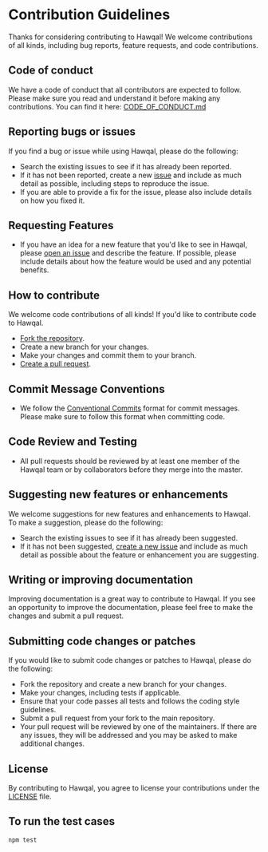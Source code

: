 # Contribution Guidelines

Thanks for considering contributing to Hawqal! We welcome contributions of all kinds, including bug reports, feature requests, and code contributions.

## Code of conduct

We have a code of conduct that all contributors are expected to follow. Please make sure you read and understand it before making any contributions. You can find it here: [CODE_OF_CONDUCT.md](https://github.com/CapregSoft/Hawqal-node/blob/contributing/CODE_OF_CONDUCT.md)

## Reporting bugs or issues

If you find a bug or issue while using Hawqal, please do the following:

- Search the existing issues to see if it has already been reported.
- If it has not been reported, create a new [issue](https://github.com/CapregSoft/Hawqal-node/issues/new) and include as much detail as possible, including steps to reproduce the issue.
- If you are able to provide a fix for the issue, please also include details on how you fixed it.

## Requesting Features

- If you have an idea for a new feature that you'd like to see in Hawqal, please [open an issue](https://github.com/CapregSoft/Hawqal-node/issues/new) and describe the feature. If possible, please include details about how the feature would be used and any potential benefits.

## How to contribute

We welcome code contributions of all kinds! If you'd like to contribute code to Hawqal.

- [Fork the repository](https://github.com/CapregSoft/Hawqal-node/fork).
- Create a new branch for your changes.
- Make your changes and commit them to your branch.
- [Create a pull request](https://github.com/CapregSoft/Hawqal-node/compare).

## Commit Message Conventions

- We follow the [Conventional Commits](https://www.conventionalcommits.org/en/v1.0.0/) format for commit messages. Please make sure to follow this format when committing code.

## Code Review and Testing

- All pull requests should be reviewed by at least one member of the Hawqal team or by collaborators before they merge into the master.

## Suggesting new features or enhancements

We welcome suggestions for new features and enhancements to Hawqal. To make a suggestion, please do the following:

- Search the existing issues to see if it has already been suggested.
- If it has not been suggested, [create a new issue](https://github.com/CapregSoft/Hawqal-node/issues/new) and include as much detail as possible about the feature or enhancement you are suggesting.

## Writing or improving documentation

Improving documentation is a great way to contribute to Hawqal. If you see an opportunity to improve the documentation, please feel free to make the changes and submit a pull request.

## Submitting code changes or patches

If you would like to submit code changes or patches to Hawqal, please do the following:

- Fork the repository and create a new branch for your changes.
- Make your changes, including tests if applicable.
- Ensure that your code passes all tests and follows the coding style guidelines.
- Submit a pull request from your fork to the main repository.
- Your pull request will be reviewed by one of the maintainers. If there are any issues, they will be addressed and you may be asked to make additional changes.

## License

By contributing to Hawqal, you agree to license your contributions under the [LICENSE](https://github.com/CapregSoft/Hawqal-node/blob/contributing/LICENSE) file.

## To run the test cases

```bash
npm test
```
